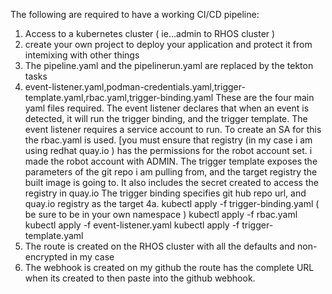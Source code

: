 The following are required to have a working CI/CD pipeline:

1. Access to a kubernetes cluster ( ie...admin to RHOS cluster )
2. create your own project to deploy your application and protect it from intemixing with other things
3. The pipeline.yaml and the pipelinerun.yaml are replaced by the tekton tasks
4. event-listener.yaml,podman-credentials.yaml,trigger-template.yaml,rbac.yaml,trigger-binding.yaml
These are the four main yaml files required.
 	The event listener declares that when an event is detected, it will run the trigger binding, and the trigger
        template.
        The event listener requires a service account to run. To create an SA for this the rbac.yaml is used.
        [you must ensure that registry (in my case i am using redhat quay.io ) has the permissions for the robot account set.
        i made the robot account with ADMIN.
        The trigger template exposes the parameters of the git repo i am pulling from, and the target registry the built image
        is going to. It also includes the secret created to access the registry in quay.io 
	The trigger binding specifies git hub repo url, and quay.io registry as the target
4a. kubectl apply -f trigger-binding.yaml ( be sure to be in your own namespace )
    kubectl apply -f rbac.yaml
    kubectl apply -f event-listener.yaml
    kubectl apply -f trigger-template.yaml
5. The route is created on the RHOS cluster with all the defaults and non-encrypted in my case
6. The webhook is created on my github the route has the complete URL when its created to then paste into the github webhook.

